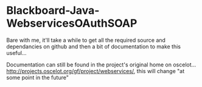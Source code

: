 Blackboard-Java-WebservicesOAuthSOAP
====================================

Bare with me, it'll take a while to get all the required source and dependancies on github and then a bit of documentation to make this useful...

Documentation can still be found in the project's original home on oscelot... http://projects.oscelot.org/gf/project/webservices/, this will change "at some point in the future"
